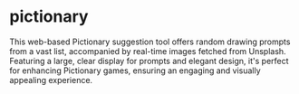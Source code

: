 # pictionary
 This web-based Pictionary suggestion tool offers random drawing prompts from a vast list, accompanied by real-time images fetched from Unsplash. Featuring a large, clear display for prompts and elegant design, it's perfect for enhancing Pictionary games, ensuring an engaging and visually appealing experience.
